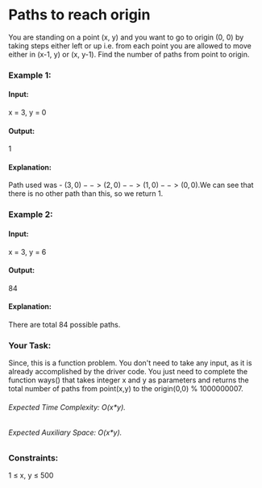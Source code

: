 # Paths to reach origin
You are standing on a point (x, y) and you want to go to origin (0, 0) by taking steps either left or up i.e. from each point you are allowed to move either in (x-1, y) or (x, y-1). Find the number of paths from point to origin.

### Example 1:
#### Input:
x = 3, y = 0 
#### Output: 
1
#### Explanation: 
Path used was -  $`(3,0)  --> ( 2,0) --> (1,0) --> (0,0).`$We can see that there is no other path than this, so we return 1.

### Example 2:
#### Input:
x = 3, y = 6
#### Output: 
84 
#### Explanation:
There are total 84 possible paths.

### Your Task:
Since, this is a function problem. You don't need to take any input, as it is already accomplished by the driver code. You just need to complete the function ways() that takes integer x and  y as parameters and returns the total number of paths from point(x,y) to the origin(0,0) % 1000000007.

###### Expected Time Complexity: O(x*y).
###### Expected Auxiliary Space: O(x*y).

### Constraints:
1 ≤ x, y ≤ 500

